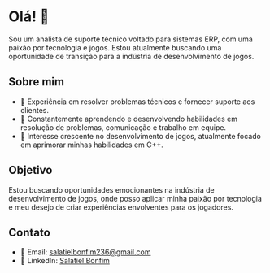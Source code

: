 <!DOCTYPE html>
<html lang="pt-BR">
<body>
  <h1>Olá! 👋</h1>
  <p>Sou um analista de suporte técnico voltado para sistemas ERP, com uma paixão por tecnologia e jogos. Estou atualmente buscando uma oportunidade de transição para a indústria de desenvolvimento de jogos.</p>

  <h2>Sobre mim</h2>
  <ul>
    <li>💼 Experiência em resolver problemas técnicos e fornecer suporte aos clientes.</li>
    <li>🌱 Constantemente aprendendo e desenvolvendo habilidades em resolução de problemas, comunicação e trabalho em equipe.</li>
    <li>👾 Interesse crescente no desenvolvimento de jogos, atualmente focado em aprimorar minhas habilidades em C++.</li>
  </ul>

  <h2>Objetivo</h2>
  <p>Estou buscando oportunidades emocionantes na indústria de desenvolvimento de jogos, onde posso aplicar minha paixão por tecnologia e meu desejo de criar experiências envolventes para os jogadores.</p>

  <h2>Contato</h2>
  <ul>
    <li>📧 Email: <a href="mailto:salatielbonfim236@gmail.com">salatielbonfim236@gmail.com</a></li>
    <li>💼 LinkedIn: <a href="https://www.linkedin.com/in/salatiel-bonfim-015725251/">Salatiel Bonfim</a></li>
    
  </ul>
</html>
